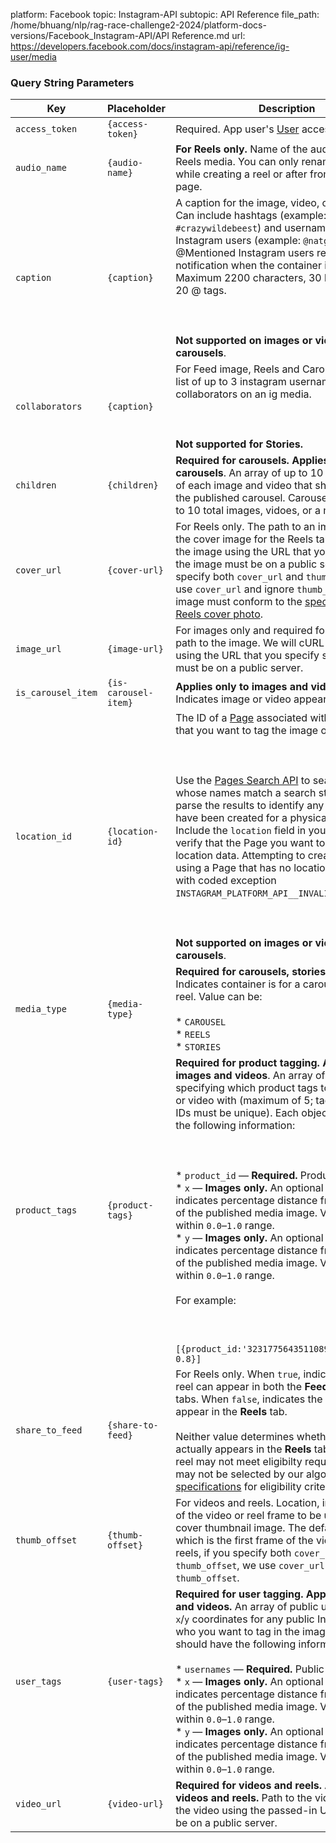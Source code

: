 platform: Facebook
topic: Instagram-API
subtopic: API Reference
file_path: /home/bhuang/nlp/rag-race-challenge2-2024/platform-docs-versions/Facebook_Instagram-API/API Reference.md
url: https://developers.facebook.com/docs/instagram-api/reference/ig-user/media


### Query String Parameters

| Key | Placeholder | Description |
| --- | --- | --- |
| `access_token` | `{access-token}` | Required. App user's [User](https://developers.facebook.com/docs/facebook-login/access-tokens#usertokens) access token. |
| `audio_name` | `{audio-name}` | **For Reels only.** Name of the audio of your Reels media. You can only rename once, either while creating a reel or after from the audio page. |
| `caption` | `{caption}` | A caption for the image, video, or carousel. Can include hashtags (example: `#crazywildebeest`) and usernames of Instagram users (example: `@natgeo`). @Mentioned Instagram users receive a notification when the container is published. Maximum 2200 characters, 30 hashtags, and 20 @ tags.<br><br>  <br><br>**Not supported on images or videos in carousels**. |
| `collaborators` | `{caption}` | For Feed image, Reels and Carousels only. A list of up to 3 instagram usernames as collaborators on an ig media.<br><br>  <br><br>**Not supported for Stories.** |
| `children` | `{children}` | **Required for carousels. Applies only to carousels**. An array of up to 10 container IDs of each image and video that should appear in the published carousel. Carousels can have up to 10 total images, vidoes, or a mix of the two. |
| `cover_url` | `{cover-url}` | For Reels only. The path to an image to use as the cover image for the Reels tab. We will cURL the image using the URL that you specify so the image must be on a public server. If you specify both `cover_url` and `thumb_offset`, we use `cover_url` and ignore `thumb_offset`. The image must conform to the [specifications for a Reels cover photo](#reels-specs). |
| `image_url` | `{image-url}` | For images only and required for images. The path to the image. We will cURL the image using the URL that you specify so the image must be on a public server. |
| `is_carousel_item` | `{is-carousel-item}` | **Applies only to images and video**. Set to `true`. Indicates image or video appears in a carousel. |
| `location_id` | `{location-id}` | The ID of a [Page](https://developers.facebook.com/docs/graph-api/reference/page) associated with a location that you want to tag the image or video with.<br><br>  <br><br>Use the [Pages Search API](https://developers.facebook.com/docs/pages/searching) to search for [Pages](https://developers.facebook.com/docs/graph-api/reference/page) whose names match a search string, then parse the results to identify any Pages that have been created for a physical location. Include the `location` field in your query and verify that the Page you want to use has location data. Attempting to create a container using a Page that has no location data will fail with coded exception `INSTAGRAM_PLATFORM_API__INVALID_LOCATION_ID`.<br><br>  <br><br>**Not supported on images or videos in carousels**. |
| `media_type` | `{media-type}` | **Required for carousels, stories, and reels.** Indicates container is for a carousel, story or reel. Value can be:<br><br>* `CAROUSEL`<br>* `REELS`<br>* `STORIES` |
| `product_tags` | `{product-tags}` | **Required for product tagging. Applies only to images and videos**. An array of objects specifying which product tags to tag the image or video with (maximum of 5; tags and product IDs must be unique). Each object should have the following information:<br><br>  <br><br>* `product_id` — **Required.** Product ID.<br>* `x` — **Images only.** An optional float that indicates percentage distance from left edge of the published media image. Value must be within `0.0`–`1.0` range.<br>* `y` — **Images only.** An optional float that indicates percentage distance from top edge of the published media image. Value must be within `0.0`–`1.0` range.<br><br>For example:<br><br>  <br><br>`[{product_id:'3231775643511089',x: 0.5,y: 0.8}]` |
| `share_to_feed` | `{share-to-feed}` | For Reels only. When `true`, indicates that the reel can appear in both the **Feed** and **Reels** tabs. When `false`, indicates the reel can only appear in the **Reels** tab.<br><br>Neither value determines whether the reel actually appears in the **Reels** tab because the reel may not meet eligibilty requirements or may not be selected by our algorithm. See [reel specifications](https://developers.facebook.com/docs/instagram-api/reference/ig-user/media#reel-specifications) for eligibility critera. |
| `thumb_offset` | `{thumb-offset}` | For videos and reels. Location, in milliseconds, of the video or reel frame to be used as the cover thumbnail image. The default value is `0`, which is the first frame of the video or reel. For reels, if you specify both `cover_url` and `thumb_offset`, we use `cover_url` and ignore `thumb_offset`. |
| `user_tags` | `{user-tags}` | **Required for user tagging. Applies to images and videos.** An array of public usernames and `x`/`y` coordinates for any public Instagram users who you want to tag in the image. Each object should have the following information:<br><br>* `usernames` — **Required.** Public usernames.<br>* `x` — **Images only.** An optional float that indicates percentage distance from left edge of the published media image. Value must be within `0.0`–`1.0` range.<br>* `y` — **Images only.** An optional float that indicates percentage distance from top edge of the published media image. Value must be within `0.0`–`1.0` range. |
| `video_url` | `{video-url}` | **Required for videos and reels. Applies only to videos and reels.** Path to the video. We cURL the video using the passed-in URL, so it must be on a public server. |